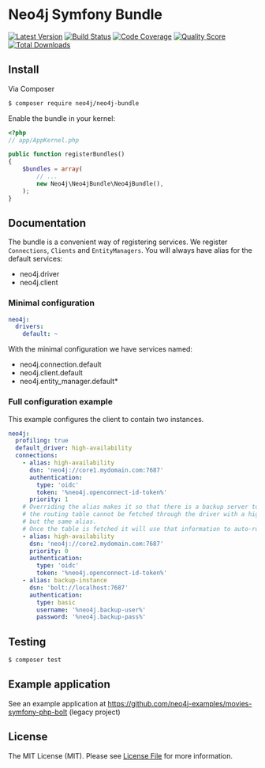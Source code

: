 # Neo4j Symfony Bundle

[![Latest Version](https://img.shields.io/github/release/neo4j-contrib/neo4j-symfony.svg?style=flat-square)](https://github.com/neo4j-contrib/neo4j-symfony/releases)
[![Build Status](https://img.shields.io/travis/neo4j-contrib/neo4j-symfony/master.svg?style=flat-square)](https://travis-ci.org/neo4j-contrib/neo4j-symfony)
[![Code Coverage](https://img.shields.io/scrutinizer/coverage/g/neo4j-contrib/neo4j-symfony.svg?style=flat-square)](https://scrutinizer-ci.com/g/neo4j-contrib/neo4j-symfony)
[![Quality Score](https://img.shields.io/scrutinizer/g/neo4j-contrib/neo4j-symfony.svg?style=flat-square)](https://scrutinizer-ci.com/g/neo4j-contrib/neo4j-symfony)
[![Total Downloads](https://img.shields.io/packagist/dt/neo4j/neo4j-bundle.svg?style=flat-square)](https://packagist.org/packages/neo4j/neo4j-bundle)


## Install

Via Composer

``` bash
$ composer require neo4j/neo4j-bundle
```

Enable the bundle in your kernel:

``` php
<?php
// app/AppKernel.php

public function registerBundles()
{
    $bundles = array(
        // ...
        new Neo4j\Neo4jBundle\Neo4jBundle(),
    );
}
```

## Documentation

The bundle is a convenient way of registering services. We register `Connections`, 
`Clients` and `EntityManagers`. You will always have alias for the default services:

 * neo4j.driver
 * neo4j.client


### Minimal configuration

```yaml
neo4j:
  drivers:
    default: ~
```

With the minimal configuration we have services named:
 * neo4j.connection.default
 * neo4j.client.default
 * neo4j.entity_manager.default*

### Full configuration example

This example configures the client to contain two instances.

```yaml
neo4j:
  profiling: true
  default_driver: high-availability
  connections:
    - alias: high-availability
      dsn: 'neo4j://core1.mydomain.com:7687'
      authentication:
        type: 'oidc'
        token: '%neo4j.openconnect-id-token%'
      priority: 1
    # Overriding the alias makes it so that there is a backup server to use in case
    # the routing table cannot be fetched through the driver with a higher priority
    # but the same alias.
    # Once the table is fetched it will use that information to auto-route as usual.
    - alias: high-availability
      dsn: 'neo4j://core2.mydomain.com:7687'
      priority: 0
      authentication:
        type: 'oidc'
        token: '%neo4j.openconnect-id-token%'
    - alias: backup-instance
      dsn: 'bolt://localhost:7687'
      authentication:
        type: basic
        username: '%neo4j.backup-user%'
        password: '%neo4j.backup-pass%'
```

## Testing

``` bash
$ composer test
```

## Example application

See an example application at https://github.com/neo4j-examples/movies-symfony-php-bolt (legacy project)

## License

The MIT License (MIT). Please see [License File](../LICENSE) for more information.
